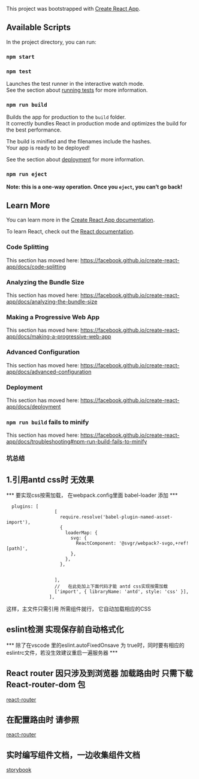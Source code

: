 This project was bootstrapped with [Create React App](https://github.com/facebook/create-react-app).

## Available Scripts

In the project directory, you can run:

### `npm start`


### `npm test`

Launches the test runner in the interactive watch mode.<br>
See the section about [running tests](https://facebook.github.io/create-react-app/docs/running-tests) for more information.

### `npm run build`

Builds the app for production to the `build` folder.<br>
It correctly bundles React in production mode and optimizes the build for the best performance.

The build is minified and the filenames include the hashes.<br>
Your app is ready to be deployed!

See the section about [deployment](https://facebook.github.io/create-react-app/docs/deployment) for more information.

### `npm run eject`

**Note: this is a one-way operation. Once you `eject`, you can’t go back!**


## Learn More

You can learn more in the [Create React App documentation](https://facebook.github.io/create-react-app/docs/getting-started).

To learn React, check out the [React documentation](https://reactjs.org/).

### Code Splitting

This section has moved here: https://facebook.github.io/create-react-app/docs/code-splitting

### Analyzing the Bundle Size

This section has moved here: https://facebook.github.io/create-react-app/docs/analyzing-the-bundle-size

### Making a Progressive Web App

This section has moved here: https://facebook.github.io/create-react-app/docs/making-a-progressive-web-app

### Advanced Configuration

This section has moved here: https://facebook.github.io/create-react-app/docs/advanced-configuration

### Deployment

This section has moved here: https://facebook.github.io/create-react-app/docs/deployment

### `npm run build` fails to minify

This section has moved here: https://facebook.github.io/create-react-app/docs/troubleshooting#npm-run-build-fails-to-minify


### 坑总结

## 1.引用antd css时 无效果 

*** 要实现css按需加载， 在webpack.config里面 babel-loader 添加 ***

```
  plugins: [
                  [
                    require.resolve('babel-plugin-named-asset-import'),
                    {
                      loaderMap: {
                        svg: {
                          ReactComponent: '@svgr/webpack?-svgo,+ref![path]',
                        },
                      },
                    },


                  ],
                  //   在此处加上下面代码才能 antd css实现按需加载
                  ['import', { libraryName: 'antd', style: 'css' }],
                ],
```
这样，主文件只需引用 所需组件就行， 它自动加载相应的CSS

## eslint检测 实现保存前自动格式化

*** 除了在vscode 里的eslint.autoFixedOnsave 为 true时，同时要有相应的eslintrc文件，若没生效建议重启一遍服务器 ***

## React router  因只涉及到浏览器 加载路由时 只需下载 React-router-dom 包
[react-router](https://www.jianshu.com/p/548674270455)


## 在配置路由时  请参照 
[react-router](https://zhuanlan.zhihu.com/p/43581520)


## 实时编写组件文档，一边收集组件文档
[storybook](https://storybook.js.org/docs/guides/guide-react/)
